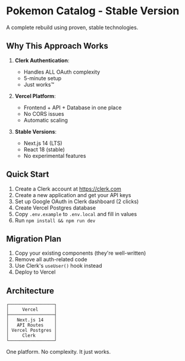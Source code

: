 # Pokemon Catalog - Stable Version

A complete rebuild using proven, stable technologies.

## Why This Approach Works

1. **Clerk Authentication**: 
   - Handles ALL OAuth complexity
   - 5-minute setup
   - Just works™️

2. **Vercel Platform**:
   - Frontend + API + Database in one place
   - No CORS issues
   - Automatic scaling

3. **Stable Versions**:
   - Next.js 14 (LTS)
   - React 18 (stable)
   - No experimental features

## Quick Start

1. Create a Clerk account at https://clerk.com
2. Create a new application and get your API keys
3. Set up Google OAuth in Clerk dashboard (2 clicks)
4. Create Vercel Postgres database
5. Copy `.env.example` to `.env.local` and fill in values
6. Run `npm install && npm run dev`

## Migration Plan

1. Copy your existing components (they're well-written)
2. Remove all auth-related code
3. Use Clerk's `useUser()` hook instead
4. Deploy to Vercel

## Architecture

```
┌─────────────────┐
│     Vercel      │
├─────────────────┤
│   Next.js 14    │
│   API Routes    │
│ Vercel Postgres │
│     Clerk       │
└─────────────────┘
```

One platform. No complexity. It just works.